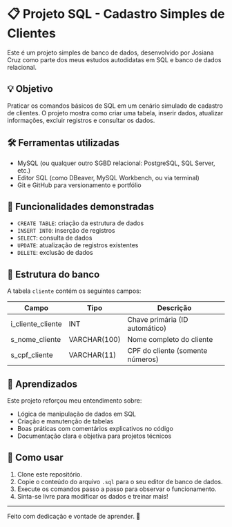 # 📋 Projeto SQL - Cadastro Simples de Clientes

Este é um projeto simples de banco de dados, desenvolvido por Josiana Cruz como parte dos meus estudos autodidatas em SQL e banco de dados relacional.

## 💡 Objetivo

Praticar os comandos básicos de SQL em um cenário simulado de cadastro de clientes. O projeto mostra como criar uma tabela, inserir dados, atualizar informações, excluir registros e consultar os dados.

## 🛠️ Ferramentas utilizadas

- MySQL (ou qualquer outro SGBD relacional: PostgreSQL, SQL Server, etc.)
- Editor SQL (como DBeaver, MySQL Workbench, ou via terminal)
- Git e GitHub para versionamento e portfólio

## 📌 Funcionalidades demonstradas

- `CREATE TABLE`: criação da estrutura de dados
- `INSERT INTO`: inserção de registros
- `SELECT`: consulta de dados
- `UPDATE`: atualização de registros existentes
- `DELETE`: exclusão de dados

## 📄 Estrutura do banco

A tabela `cliente` contém os seguintes campos:

| Campo               | Tipo         | Descrição                       |
|--------------------|--------------|----------------------------------|
| i_cliente_cliente  | INT          | Chave primária (ID automático) |
| s_nome_cliente     | VARCHAR(100) | Nome completo do cliente       |
| s_cpf_cliente      | VARCHAR(11)  | CPF do cliente (somente números) |

## 🧠 Aprendizados

Este projeto reforçou meu entendimento sobre:

- Lógica de manipulação de dados em SQL
- Criação e manutenção de tabelas
- Boas práticas com comentários explicativos no código
- Documentação clara e objetiva para projetos técnicos

## 📁 Como usar

1. Clone este repositório.
2. Copie o conteúdo do arquivo `.sql` para o seu editor de banco de dados.
3. Execute os comandos passo a passo para observar o funcionamento.
4. Sinta-se livre para modificar os dados e treinar mais!

---

Feito com dedicação e vontade de aprender. 🚀
